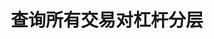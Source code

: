 ---
title: 查询所有交易对杠杆分层
position_number: 5
type: get
description: /v1/public/leverage/bracket/list
parameters:
content_markdown: 注：**此方法不需要签名**
left_code_blocks:
    -
        code_block: "public void getKLine() {\r\n\tString text = HttpUtil.get(URL + \"/data/api/v1/getKLine?market=btc_usdt&type=1min&since=0\");\r\n\tSystem.out.println(text);\r\n}"
        title: Java
        language: java
right_code_blocks:
    - code_block: |-
        {
          "error": {
            "code": "",
            "msg": ""
          },
          "msgInfo": "",
          "result": [
            {
              "leverageBrackets": [
                {
                  "bracket": 0, //档位
                  "maintMarginRate": 0, //维持保证金率
                  "maxLeverage": 0, //最大杠杆倍数
                  "maxNominalValue": 0, //该层最大名义价值
                  "maxStartMarginRate": 0, //最大起始保证金率
                  "minLeverage": 0, //最小杠杆倍数
                  "startMarginRate": 0, //起始保证金率
                  "symbol": "" //交易对
                }
              ],
              "symbol": ""
            }
          ],
          "returnCode": 0
        }
      title: Response
      language: json
---